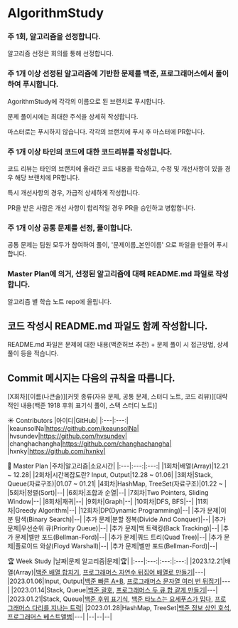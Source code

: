 # AlgorithmStudy

### 주 1회, 알고리즘을 선정합니다. 
<p> 알고리즘 선정은 회의를 통해 선정합니다. </p> 

### 주 1개 이상 선정된 알고리즘에 기반한 문제를 백준, 프로그래머스에서 풀이하여 푸시합니다.
<p> AgorithmStudy에 각각의 이름으로 된 브랜치로 푸시합니다. </p>
<p> 문제 풀이시에는 최대한 주석을 상세히 작성합니다. </p>
<p> 마스터로는 푸시하지 않습니다. 각각의 브랜치에 푸시 후 마스터에 PR합니다. </p>

### 주 1개 이상 타인의 코드에 대한 코드리뷰를 작성합니다. 
<p> 코드 리뷰는 타인의 브랜치에 올라간 코드 내용을 학습하고, 수정 및 개선사항이 있을 경우 해당 브랜치에 PR합니다. </p>
<p> 특시 개선사항의 경우, 가급적 상세하게 작성합니다. </p>
<p> PR을 받은 사람은 개선 사항이 합리적일 경우 PR을 승인하고 병합합니다. </p>

### 주 1개 이상 공통 문제를 선정, 풀이합니다. 
<p> 공통 문제는 팀원 모두가 참여하여 풀이, '문제이름_본인이름' 으로 파일을 만들어 푸시합니다.</p>  

### Master Plan에 의거, 선정된 알고리즘에 대해 README.md 파일로 작성합니다.
<p> 알고리즘 별 학습 노트 repo에 올립니다. </p>

## 코드 작성시 README.md 파일도 함께 작성합니다.
<p> README.md 파일은 문제에 대한 내용(백준허브 추천) + 문제 풀이 시 접근방법, 상세 풀이 등을 적습니다.</p>

## Commit 메시지는 다음의 규칙을 따릅니다. 
[X회차][이름(나큰솔)][커밋 종류(자유 문제, 공통 문제, 스터디 노트, 코드 리뷰)][대략적인 내용(백준 1918 후위 표기식 풀이, 스택 스터디 노트)] 

☀️ Contributors
|아이디|GitHub|
|:---|:---:|
|keaunsolNa|https://github.com/keaunsolNa|
|hvsundev|https://github.com/hvsundev|
|changhachangha|https://github.com/changhachangha|
|hxnky|https://github.com/hxnky|

🥇 Master Plan
|주차|알고리즘|소요시간|
|:---|:---:|:---:|
|1회차|배열(Array)|12.21 ~ 12.28|
|2회차|시간복잡도란? Input, Output|12.28 ~ 01.06|
|3회차|Stack, Queue(자료구조)|01.07 ~ 01.21|
|4회차|HashMap, TreeSet(자료구조)|01.22 ~ |
|5회차|정렬(Sort)|--|
|6회차|조합과 순열|--|
|7회차|Two Pointers, Sliding Window|--|
|8회차|재귀|--|
|9회차|Graph|--|
|10회차|DFS, BFS|--|
|11회차|Greedy Algorithm|--|
|12회차|DP(Dynamic Programming)|--|
|추가 문제|이분 탐색(Binary Search)|--|
|추가 문제|분할 정복(Divide And Conquer)|--|
|추가 문제|우선순위 큐(Priority Queue)|--|
|추가 문제|백 트랙킹(Back Tracking)|--|
|추가 문제|벨만 포드(Bellman-Ford)|--|
|추가 문제|쿼드 트리(Quad Tree)|--|
|추가 문제|플로이드 와샬(Floyd Warshall)|--|
|추가 문제|벨만 포드(Bellman-Ford)|--|

🏆 Week Study 
|날짜|문제 알고리즘|문제|🏆|
|:---|:---:|:---:|:---:|
|2023.12.21|배열(Array)|[백준 배열 합치기](https://www.acmicpc.net/problem/11728), [프로그래머스 자연수 뒤집어 배열로 만들기](https://school.programmers.co.kr/learn/courses/30/lessons/12932)|---|
|2023.01.06|Input, Output|[백준 빠른 A+B](https://www.acmicpc.net/problem/15552), [프로그래머스 문자열 여러 번 뒤집기](https://school.programmers.co.kr/learn/courses/30/lessons/181913)|---|
|2023.01.14|Stack, Queue|[백준 괄호](https://www.acmicpc.net/problem/9012), [프로그래머스 두 큐 합 같게 만들기](https://school.programmers.co.kr/learn/courses/30/lessons/118667)|---|
|2023.01.21|Stack, Queue|[백준 후위 표기식](https://www.acmicpc.net/problem/1918), [백준 타노스는 요세푸스가 밉다](https://www.acmicpc.net/problem/28066), [프로그래머스 다리를 지나는 트럭](https://school.programmers.co.kr/learn/courses/30/lessons/42583)|
|2023.01.28|HashMap, TreeSet|[백준 정보 상인 호석](https://www.acmicpc.net/problem/22252), [프로그래머스 베스트앨범](https://school.programmers.co.kr/learn/courses/30/lessons/42579)|---|
|--|--|--|
